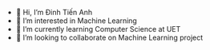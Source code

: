 - 👋 Hi, I’m Đinh Tiến Anh  
- 👀 I’m interested in Machine Learning
- 🌱 I’m currently learning Computer Science at UET
- 💞️ I’m looking to collaborate on Machine Learning project
<!---
Queens2king/Queens2king is a ✨ special ✨ repository because its `README.md` (this file) appears on your GitHub profile.
You can click the Preview link to take a look at your changes.
--->
